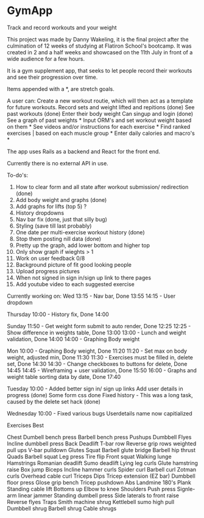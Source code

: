 # GymApp
Track and record workouts and your weight

This project was made by Danny Wakeling, it is the final project after the culmination of 12 weeks of studying at Flatiron School's bootcamp. It was created in 2 and a half weeks and showcased on the 11th July in front of a wide audience for a few hours.

It is a gym supplement app, that seeks to let people record their workouts and see their progression over time. 

Items appended with a *, are stretch goals. 

A user can:
Create a new workout routie, which will then act as a template for future workouts.
Record sets and weight lifted and repitions (done)
See past workouts (done)
Enter their body weight 
Can singup and login (done)
See a graph of past weights * 
Input ORM's and set workout weight based on them *
See videos and/or instructions for each exercise *
Find ranked exercises | based on each muscle group *
Enter daily calories and macro's *

The app uses Rails as a backend and React for the front end. 

Currently there is no external API in use.

To-do's: 
1. How to clear form and all state after workout submission/ redirection (done)
2. Add body weight and graphs (done) 
3. Add graphs for lifts (top 5) ?
4. History dropdowns
5. Nav bar fix (done, just that silly bug)
6. Styling (save till last probably)
7. One date per multi-exercise workout history (done)
8. Stop them posting nill data (done)
9. Pretty up the graph, add lower bottom and higher top
10. Only show graph if wieghts > 1 
11. Work on user feedback 0/8
12. Background picture of fit good looking people
13. Upload progress pictures
14. When not signed in sign in/sign up link to there pages
15. Add youtube video to each suggested exercise

Currently working on: 
Wed 
13:15 - Nav bar, Done 13:55
14:15 - User dropdown 

Thursday
10:00 - History fix, Done 14:00

Sunday 
11:50 - Get weight form submit to auto render, Done 12:25
12:25 - Show difference in weights table, Done 13:00
13:00 - Lunch and weight validation, Done 14:00
14:00 - Graphing Body weight

Mon
10:00 - Graphing Body weight, Done 11:20 
11:20 - Set max on body weight, adjusted min, Done 11:30
11:30 - Exercises must be filled in, delete set, Done 14:30
14:30 - Change checkboxes to buttons for delete, Done 14:45
14:45 - Wireframing + user validation, Done 15:50
16:00 - Graphs and weight table sorting data by date, Done 17:40

Tuesday
10:00 - Added better sign in/ sign up links
        Add user details in progress (done)
        Some form css done
        Fixed history - This was a long task, caused by the delete set hack (done)

Wednesday 
10:00 - Fixed various bugs
        Userdetails name now capitialized
        


Exercises Best 

Chest 
    Dumbell bench press
    Barbell bench press
    Pushups
    Dumbbell Flyes
    Incline dumbbell press
Back
    Deadlift
    T-bar row 
    Reverse grip rows
    weighted pull ups
    V-bar pulldown 
Glutes 
    Squat
    Barbell glute bridge
    Barbell hip thrust
Quads
    Barbell squat
    Leg press
    Tire flip
    Front squat
    Walking lunge
Hamstrings
    Romanian deadlift
    Sumo deadlift
    Lying leg curls
    Glute hamstring raise
    Box jump
Biceps
    Incline hammer curls
    Spider curl
    Barbell curl
    Zotman curls
    Overhead cable curl
Triceps
    Dips
    Tricep extension (EZ bar)
    Dumbbell floor press
    Glose grip bench
    Tricep pushdown
Abs
    Landmine 180's
    Plank
    Standing cable lift
    Bottoms up
    Elbow to knee
Shoulders
    Push press
    Signle-arm linear jammer
    Standing dumbell press
    Side laterals to front raise
    Reverse flyes
Traps
    Smith machine shrug
    Kettlebell sumo high pull
    Dumbbell shrug
    Barbell shrug
    Cable shrugs